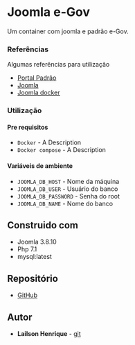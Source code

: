 # Joomla e-Gov

Um container com joomla e padrão e-Gov.


### Referências


Algumas referências para utilização

* [Portal Padrão](https://github.com/joomlagovbr/joomla-3.x)
* [Joomla](https://www.joomla.org/)
* [Joomla docker](https://hub.docker.com/_/joomla/)

### Utilização

#### Pre requisitos
* `Docker` - A Description
* `Docker compose` - A Description

#### Variáveis de ambiente
* `JOOMLA_DB_HOST` - Nome da máquina
* `JOOMLA_DB_USER` - Usuário do banco
* `JOOMLA_DB_PASSWORD` - Senha do root
* `JOOMLA_DB_NAME` - Nome do banco 



## Construido com 

* Joomla 3.8.10
* Php 7.1
* mysql:latest

## Repositório

* [GitHub](https://github.com/lailson/joomla-egov)



## Autor

* **Lailson Henrique**  - [git](https://github.com/lailson)

